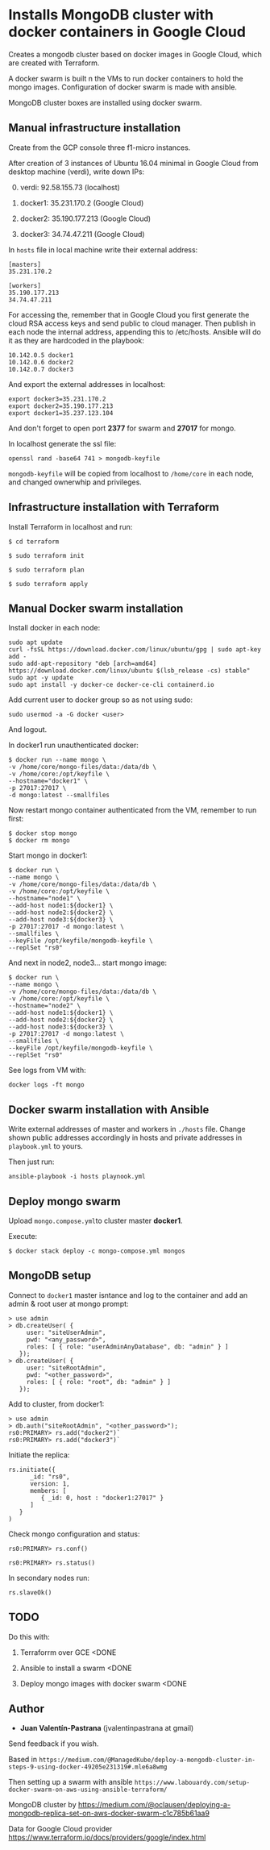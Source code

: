 # Installs MongoDB cluster with docker containers in Google Cloud

Creates a mongodb cluster based on docker images in Google Cloud, which are created with Terraform.

A docker swarm is built n the VMs to run docker containers to hold the mongo images. Configuration of docker swarm is made with ansible.

MongoDB cluster boxes are installed using docker swarm.

## Manual infrastructure installation

Create from the GCP console three f1-micro instances.

After creation of 3 instances of Ubuntu 16.04 minimal in Google Cloud from desktop machine (verdi), write down IPs:

0. verdi:  92.58.155.73 (localhost)

1. docker1: 35.231.170.2 (Google Cloud)

2. docker2: 35.190.177.213 (Google Cloud)

3. docker3: 34.74.47.211 (Google Cloud)

In `hosts` file in local machine write their external address:

```
[masters]
35.231.170.2

[workers]
35.190.177.213 
34.74.47.211
```

For accessing the, remember that in Google Cloud you first generate the cloud RSA access keys and send public to cloud manager. Then publish in each node the internal address, appending this to /etc/hosts. Ansible will do it as they are hardcoded in the playbook:

```
10.142.0.5 docker1
10.142.0.6 docker2
10.142.0.7 docker3
```

And export the external addresses in localhost:

```
export docker3=35.231.170.2
export docker2=35.190.177.213
export docker1=35.237.123.104
```

And don't forget to open port **2377** for swarm and **27017** for mongo.

In localhost generate the ssl file:

```
openssl rand -base64 741 > mongodb-keyfile
```

`mongodb-keyfile` will be copied from localhost to `/home/core` in each node, and changed ownerwhip and privileges.

## Infrastructure installation with Terraform

Install Terraform in localhost and run:

```
$ cd terraform

$ sudo terraform init

$ sudo terraform plan

$ sudo terraform apply
```

## Manual Docker swarm installation

Install docker in each node:

```
sudo apt update
curl -fsSL https://download.docker.com/linux/ubuntu/gpg | sudo apt-key add -
sudo add-apt-repository "deb [arch=amd64] https://download.docker.com/linux/ubuntu $(lsb_release -cs) stable"
sudo apt -y update
sudo apt install -y docker-ce docker-ce-cli containerd.io
```

Add current user to docker group so as not using sudo:

```
sudo usermod -a -G docker <user>

```
And logout.

In docker1 run unauthenticated docker:

```
$ docker run --name mongo \
-v /home/core/mongo-files/data:/data/db \
-v /home/core:/opt/keyfile \
--hostname="docker1" \
-p 27017:27017 \
-d mongo:latest --smallfiles
```

Now restart mongo container authenticated from the VM, remember to run first:

```
$ docker stop mongo
$ docker rm mongo
```

Start mongo in docker1:

```
$ docker run \
--name mongo \
-v /home/core/mongo-files/data:/data/db \
-v /home/core:/opt/keyfile \
--hostname="node1" \
--add-host node1:${docker1} \
--add-host node2:${docker2} \
--add-host node3:${docker3} \
-p 27017:27017 -d mongo:latest \
--smallfiles \
--keyFile /opt/keyfile/mongodb-keyfile \
--replSet "rs0"
```

And next in node2, node3... start mongo image:

```
$ docker run \
--name mongo \
-v /home/core/mongo-files/data:/data/db \
-v /home/core:/opt/keyfile \
--hostname="node2" \
--add-host node1:${docker1} \
--add-host node2:${docker2} \
--add-host node3:${docker3} \
-p 27017:27017 -d mongo:latest \
--smallfiles \
--keyFile /opt/keyfile/mongodb-keyfile \
--replSet "rs0"
```

See logs from VM with:

`docker logs -ft mongo`

## Docker swarm installation with Ansible

Write external addresses of master and workers in `./hosts` file. Change shown public addresses accordingly in hosts and private addresses in `playbook.yml` to yours.

Then just run:

`ansible-playbook -i hosts playnook.yml`

## Deploy mongo swarm

Upload `mongo.compose.yml`to cluster master **docker1**.

Execute:

```
$ docker stack deploy -c mongo-compose.yml mongos
```

## MongoDB setup

Connect to `docker1` master isntance and log to the container and add an admin & root user at mongo prompt:

```
> use admin
> db.createUser( {
     user: "siteUserAdmin",
     pwd: "<any_password>",
     roles: [ { role: "userAdminAnyDatabase", db: "admin" } ]
   });
> db.createUser( {
     user: "siteRootAdmin",
     pwd: "<other_password>",
     roles: [ { role: "root", db: "admin" } ]
   });
```

Add to cluster, from docker1:

```
> use admin
> db.auth("siteRootAdmin", "<other_password>");
rs0:PRIMARY> rs.add("docker2")`
rs0:PRIMARY> rs.add("docker3")`
```

Initiate the replica:

```
rs.initiate({
      _id: "rs0",
      version: 1,
      members: [
         { _id: 0, host : "docker1:27017" }
      ]
   }
)
```

Check mongo configuration and status:

`rs0:PRIMARY> rs.conf()`

`rs0:PRIMARY> rs.status()`

In secondary nodes run:

```
rs.slaveOk()
```

## TODO

Do this with:

1. Terraforrm over GCE <DONE

1. Ansible to install a swarm <DONE

1. Deploy mongo images with docker swarm <DONE

## Author

* **Juan Valentín-Pastrana** (jvalentinpastrana at gmail)

Send feedback if you wish.

Based in `https://medium.com/@ManagedKube/deploy-a-mongodb-cluster-in-steps-9-using-docker-49205e231319#.mle6a8wmg`

Then setting up a swarm with ansible `https://www.labouardy.com/setup-docker-swarm-on-aws-using-ansible-terraform/`

MongoDB cluster by https://medium.com/@oclausen/deploying-a-mongodb-replica-set-on-aws-docker-swarm-c1c785b61aa9

Data for Google Cloud provider https://www.terraform.io/docs/providers/google/index.html


